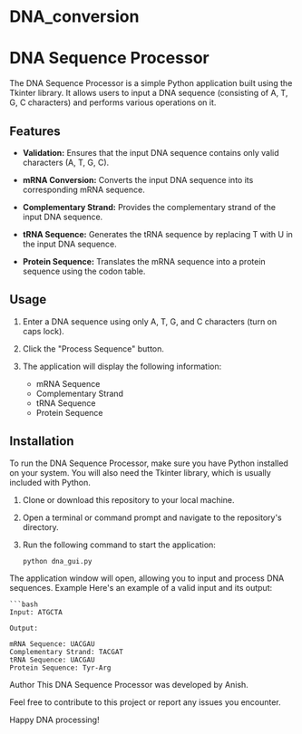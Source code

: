 # DNA_conversion

# DNA Sequence Processor

The DNA Sequence Processor is a simple Python application built using the Tkinter library. It allows users to input a DNA sequence (consisting of A, T, G, C characters) and performs various operations on it.

## Features

- **Validation:** Ensures that the input DNA sequence contains only valid characters (A, T, G, C).

- **mRNA Conversion:** Converts the input DNA sequence into its corresponding mRNA sequence.

- **Complementary Strand:** Provides the complementary strand of the input DNA sequence.

- **tRNA Sequence:** Generates the tRNA sequence by replacing T with U in the input DNA sequence.

- **Protein Sequence:** Translates the mRNA sequence into a protein sequence using the codon table.

## Usage

1. Enter a DNA sequence using only A, T, G, and C characters (turn on caps lock).

2. Click the "Process Sequence" button.

3. The application will display the following information:
   - mRNA Sequence
   - Complementary Strand
   - tRNA Sequence
   - Protein Sequence

## Installation

To run the DNA Sequence Processor, make sure you have Python installed on your system. You will also need the Tkinter library, which is usually included with Python.

1. Clone or download this repository to your local machine.

2. Open a terminal or command prompt and navigate to the repository's directory.

3. Run the following command to start the application:

   ```bash
   python dna_gui.py
The application window will open, allowing you to input and process DNA sequences.
Example
Here's an example of a valid input and its output:

    ```bash
    Input: ATGCTA   
    
    Output:

    mRNA Sequence: UACGAU
    Complementary Strand: TACGAT
    tRNA Sequence: UACGAU
    Protein Sequence: Tyr-Arg


Author
This DNA Sequence Processor was developed by Anish.

Feel free to contribute to this project or report any issues you encounter.

Happy DNA processing!



